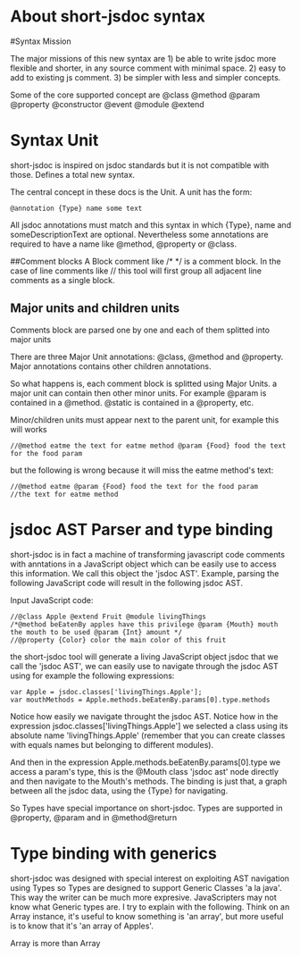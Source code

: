 # About short-jsdoc syntax

#Syntax Mission

 The major missions of this new syntax are 1) be able to write jsdoc more flexible and shorter, in any source comment with minimal space. 2) easy to add to existing js comment. 3) be simpler with less and simpler concepts. 

Some of the core supported concept are @class @method @param @property @constructor @event @module @extend 


# Syntax Unit

short-jsdoc is inspired on jsdoc standards but it is not compatible with those. Defines a total new syntax. 

The central concept in these docs is the Unit. A unit has the form: 

    @annotation {Type} name some text

All jsdoc annotations must match and this syntax in which {Type}, name and someDescriptionText are optional. Nevertheless some annotations are required to have a name like @method, @property or @class. 

##Comment blocks
A Block comment like /* */ is a comment block. In the case of line comments like // this tool will first group all adjacent line comments as a single block. 

## Major units and children units

Comments block are parsed one by one and each of them splitted into major units

There are three Major Unit annotations: @class, @method and @property. Major annotations contains other children annotations.

So what happens is, each comment block is splitted using Major Units. a major unit can contain then other minor units. For example @param is contained in a @method. @static is contained in a @property, etc. 

Minor/children units must appear next to the parent unit, for example this will works

    //@method eatme the text for eatme method @param {Food} food the text for the food param

but the following is wrong because it will miss the eatme method's text:

    //@method eatme @param {Food} food the text for the food param
    //the text for eatme method 


# jsdoc AST Parser and type binding

short-jsdoc is in fact a machine of transforming javascript code comments with anntations in a JavaScript object which can be easily use to access this information. We call this object the 'jsdoc AST'. Example, parsing the following JavaScript code will result in the following jsdoc AST. 

Input JavaScript code:

    //@class Apple @extend Fruit @module livingThings
    /*@method beEatenBy apples have this privilege @param {Mouth} mouth the mouth to be used @param {Int} amount */
    //@property {Color} color the main color of this fruit

the short-jsdoc tool will generate a living JavaScript object jsdoc that we call the 'jsdoc AST', we can easily use to navigate through the jsdoc AST using for example the following expressions:

    var Apple = jsdoc.classes['livingThings.Apple'];
    var mouthMethods = Apple.methods.beEatenBy.params[0].type.methods

Notice how easily we navigate throught the jsdoc AST. Notice how in the expression jsdoc.classes['livingThings.Apple'] we selected a class using its absolute name 'livingThings.Apple' (remember that you can create classes with equals names but belonging to different modules). 

And then in the expression  Apple.methods.beEatenBy.params[0].type we access a param's type, this is the @Mouth class 'jsdoc ast' node directly and then navigate to the Mouth's methods. The binding is just that, a graph between all the jsdoc data, using the {Type} for navigating.

So Types have special importance on short-jsdoc. Types are supported in @property, @param and in @method@return

# Type binding with generics

short-jsdoc was designed with special interest on exploiting AST navigation using Types so Types are designed to support Generic Classes 'a la java'. This way the writer can be much more expresive. JavaScripters may not know what Generic types are. I try to explain with the following. Think on an Array instance, it's useful to know something is 'an array', but more useful is to know that it's 'an array of Apples'. 

Array<Apples> is more than Array
    


